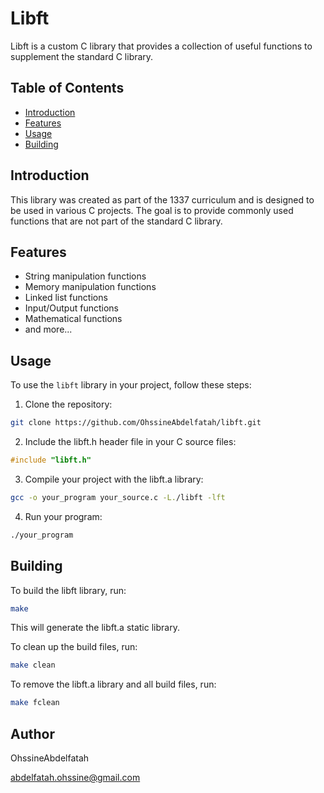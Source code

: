 # Libft

Libft is a custom C library that provides a collection of useful functions to supplement the standard C library.

## Table of Contents
- [Introduction](#introduction)
- [Features](#features)
- [Usage](#usage)
- [Building](#building)

## Introduction

This library was created as part of the 1337 curriculum and is designed to be used in various C projects. The goal is to provide commonly used functions that are not part of the standard C library.

## Features

- String manipulation functions
- Memory manipulation functions
- Linked list functions
- Input/Output functions
- Mathematical functions
- and more...

## Usage

To use the `libft` library in your project, follow these steps:

1. Clone the repository:

```bash
git clone https://github.com/OhssineAbdelfatah/libft.git
```

2. Include the libft.h header file in your C source files:

```c
#include "libft.h"
```

3. Compile your project with the libft.a library:

```bash
gcc -o your_program your_source.c -L./libft -lft
```

4. Run your program:

```bash
./your_program
```
## Building

To build the libft library, run:

```bash
make
```
This will generate the libft.a static library.

To clean up the build files, run:

```bash
make clean
```

To remove the libft.a library and all build files, run:

```bash
make fclean
```
<!-- 
## Contributing

Contributions are welcome! If you would like to contribute to the library, please follow the guidelines in the CONTRIBUTING.md file.

## License

This project is licensed under the MIT License - see the LICENSE file for details.

```vbnet
Remember to replace placeholders like `your-username` and customize the information according to your project.
``` -->
## Author

OhssineAbdelfatah

abdelfatah.ohssine@gmail.com
